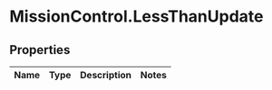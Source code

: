 # MissionControl.LessThanUpdate

## Properties
Name | Type | Description | Notes
------------ | ------------- | ------------- | -------------
